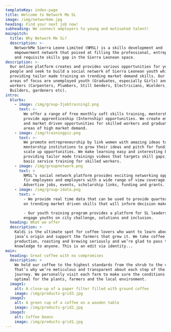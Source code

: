 ```yaml
---
templateKey: index-page
title: Welcome to Network Me SL
image: /img/networkme.jpg
heading: Find your next job now!
subheading: We connect employers to young and motivated talent!
mainpitch:
  title: Why Network Me SL?
  description: >-
    NetworkMe Sierra Leone Limited (NMSL) is a skills development and
    empowerment network that poised at filling the professional, entrepreneurial
    and requisite skills gap in the Sierra Leonean space. 
description: >-
  Our online platform creates and provides various opportunities for young
  people and seek to build a social network of Sierra Leonean youth whilst
  providing tailor made training on trending market demand skills. Our main
  areas of focus are unemployed youth (Graduates, especially Girls) and Skilled
  workers (Carpenters, Plumbers, Still benders, Electricians, Wielders,
  Builders, gardeners etc). 
intro:
  blurbs:
    - image: /img/group-3jobtraining2.png
      text: >-
        We offer a range of free monthly soft skills training, mentorship and
        provide apprenticeship (Internship) opportunities. We create employment
        and market driven opportunities for skilled workers and graduates in
        areas of high market demand.
    - image: /img/trainingpic.png
      text: >-
        We promote entrepreneurship by link women with amazing ideas to
        mentorship institutions to grow their ideas and pitch for funding and
        scale up opportunities. We make learning easy and interesting by
        providing tailor made trainings videos that targets skill gaps, provide
        basic service training for skilled workers.
    - image: /img/groupnetwork.png
      text: >
        NMSL’s social network platform provides exciting networking opportunity
        fir employees and employers with a wide range of view coverage.  We
        Advertise jobs, events, scholarship links, funding and grants.
    - image: /img/group-1data.png
      text: >
        - We provide real time data that can be used to provide quarterly report
        on trending market driven skills that will inform decision makers. <br/>

        - Our youth training program provides a platform for SL leaders to
        engage youths on city challenge, solutions and inclusion.
  heading: What we offer
  description: >
    Kaldi is the ultimate spot for coffee lovers who want to learn about their
    java’s origin and support the farmers that grew it. We take coffee
    production, roasting and brewing seriously and we’re glad to pass that
    knowledge to anyone. This is an edit via identity...
main:
  heading: Great coffee with no compromises
  description: >
    We hold our coffee to the highest standards from the shrub to the cup.
    That’s why we’re meticulous and transparent about each step of the coffee’s
    journey. We personally visit each farm to make sure the conditions are
    optimal for the plants, farmers and the local environment.
  image1:
    alt: A close-up of a paper filter filled with ground coffee
    image: /img/products-grid3.jpg
  image2:
    alt: A green cup of a coffee on a wooden table
    image: /img/products-grid2.jpg
  image3:
    alt: Coffee beans
    image: /img/products-grid1.jpg
---
```


